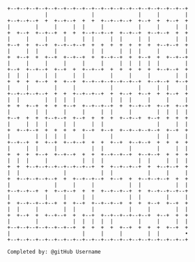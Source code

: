 
    +--+--+--+--+--+--+--+--+--+--+--+--+--+--+--+--+--+--+--+
                |              |              |     |        |
    +--+--+--+  +  +--+--+  +  +  +--+--+--+  +--+  +  +--+  +
    |        |     |     |  |     |           |     |     |  |
    +  +--+  +--+--+  +  +  +--+--+--+  +--+--+  +--+--+  +  +
    |     |     |     |     |  |     |  |     |  |        |  |
    +--+  +  +--+  +--+--+--+  +  +  +  +  +  +  +  +--+--+  +
    |     |  |     |           |  |     |  |  |     |        |
    +  +--+  +  +--+  +--+--+  +  +--+--+  +  +--+  +  +--+--+
    |     |     |     |     |     |     |  |  |  |  |        |
    +--+  +--+--+  +--+  +  +--+--+  +  +  +  +  +  +--+--+  +
    |  |  |     |  |     |  |        |     |     |        |  |
    +  +  +  +--+  +  +--+  +--+--+--+--+--+--+  +--+--+  +--+
    |     |        |     |           |        |     |  |     |
    +--+--+--+--+  +  +  +--+--+--+  +  +--+  +--+  +  +--+  +
    |  |        |  |  |  |           |  |  |     |     |     |
    +  +  +--+  +  +  +--+  +--+--+--+  +  +--+--+  +--+  +--+
    |        |  |     |     |     |  |     |        |  |  |  |
    +--+  +  +  +--+--+  +--+  +  +  +  +--+--+  +--+  +  +  +
    |     |  |  |     |  |     |  |                 |     |  |
    +  +--+--+  +  +  +  +  +--+  +--+  +--+--+--+--+  +--+  +
    |        |  |  |  |     |        |              |  |     |
    +--+--+  +  +--+  +--+--+  +  +  +--+  +--+--+  +  +  +  +
    |     |  |     |           |  |        |        |     |  |
    +  +  +  +--+  +--+--+  +  +  +--+--+--+  +--+--+  +  +  +
    |  |  |     |           |  |  |           |  |     |  |  |
    +  +  +--+--+--+--+--+--+--+  +  +--+--+--+  +  +--+--+  +
    |  |              |           |  |           |     |     |
    +  +--+--+--+--+  +  +--+--+--+  +--+  +  +--+--+--+  +  +
    |              |     |     |           |  |           |  |
    +--+--+--+  +  +--+--+  +  +  +--+--+--+  +  +--+--+--+--+
    |           |     |     |  |           |  |        |     |
    +  +--+--+--+--+  +  +--+  +--+--+--+  +  +  +--+  +--+  +
    |  |     |        |  |     |           |     |        |  |
    +  +--+  +  +--+--+  +  +--+  +--+--+--+--+--+  +--+  +  +
    |        |           |  |  |  |  |        |     |     |  |
    +--+--+--+--+--+--+--+  +  +  +  +  +--+  +  +  +  +--+  +
    |                       |     |     |        |  |        •
    +--+--+--+--+--+--+--+--+--+--+--+--+--+--+--+--+--+--+--+

    Completed by: @gitHub Username